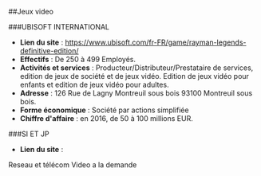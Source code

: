 ##Jeux video

###UBISOFT INTERNATIONAL

+ **Lien du site** : https://www.ubisoft.com/fr-FR/game/rayman-legends-definitive-edition/
+ **Effectifs** : De 250 à 499 Employés.
+ **Activités et services** : Producteur/Distributeur/Prestataire de services, edition de jeux de société et de jeux vidéo. Edition de jeux vidéo pour enfants et edition de jeux vidéo pour adultes.
+ **Adresse** : 126 Rue de Lagny Montreuil sous bois 93100 Montreuil sous bois.
+ **Forme économique** : Société par actions simplifiée
+ **Chiffre d'affaire** : en 2016, de 50 à 100 millions EUR.

###SI ET JP

+ **Lien du site** : 




















Reseau et télécom
Video a la demande
